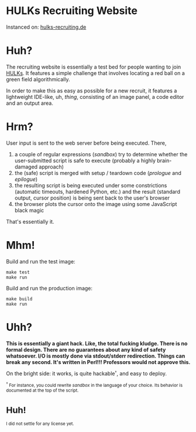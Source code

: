 # HULKs Recruiting Website

Instanced on: [hulks-recruiting.de][web]

[web]: https://hulks-recruiting.de

# Huh?

The recruiting website is essentially a test bed for people wanting to
join [HULKs][hulks]. It features a simple challenge that involves
locating a red ball on a green field algorithmically.

In order to make this as easy as possible for a new recruit, it features
a lightweight IDE-like, uh, *thing*, consisting of an image panel, a
code editor and an output area.

[hulks]: https://hulks.de

# Hrm?

User input is sent to the web server before being executed. There,

1. a couple of regular expressions (*sandbox*) try to determine whether
the user-submitted script is safe to execute (probably a highly
brain-damaged approach)
2. the (safe) script is merged with setup / teardown code (*prologue*
   and *epilogue*)
3. the resulting script is being executed under some constrictions
   (automatic timeouts, hardened Python, etc.) and the result (standard
   output, cursor position) is being sent back to the user's browser
4. the browser plots the cursor onto the image using some JavaScript
   black magic

That's essentially it.

# Mhm!

Build and run the test image:
```
make test
make run
```

Build and run the production image:
```
make build
make run
```

# Uhh?

**This is essentially a giant hack. Like, the total fucking
kludge. There is no formal design. There are no guarantees about any
kind of safety whatsoever. I/O is mostly done via stdout/stderr
redirection. Things can break any second. It's written in Perl!!!
Professors would not approve this.**

On the bright side: it works, is quite
hackable<small><sup>†</sup></small>, and easy to deploy.

<p> <small><sup>†</sup> For instance, you could rewrite <em>sandbox</em>
in the language of your choice. Its behavior is documented at the top of
the script.  </p>

# Huh!

I did not settle for any license yet.
